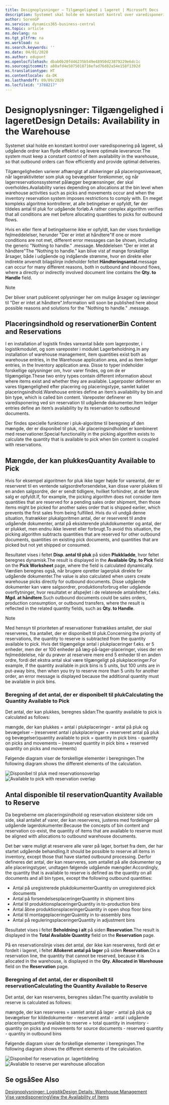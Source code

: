 ```yaml
---
title: Designoplysninger – Tilgængelighed i lageret | Microsoft Docs
description: Systemet skal holde en konstant kontrol over varedisponering på lageret, så udgående ordrer kan flyde effektivt og levere optimale leverancer.
author: SorenGP
ms.service: dynamics365-business-central
ms.topic: article
ms.devlang: na
ms.tgt_pltfrm: na
ms.workload: na
ms.search.keywords: ''
ms.date: 04/01/2020
ms.author: edupont
ms.openlocfilehash: dbab0b20fd46235b549e48950d23879229e6dc1c
ms.sourcegitcommit: a80afd4e5075018716efad76d82a54e158f1392d
ms.translationtype: HT
ms.contentlocale: da-DK
ms.lasthandoff: 09/09/2020
ms.locfileid: "3788217"
---
```

# <a name="design-details-availability-in-the-warehouse"></a><span data-ttu-id="7e4da-103">Designoplysninger: Tilgængelighed i lageret</span><span class="sxs-lookup"><span data-stu-id="7e4da-103">Design Details: Availability in the Warehouse</span></span>
<span data-ttu-id="7e4da-104">Systemet skal holde en konstant kontrol over varedisponering på lageret, så udgående ordrer kan flyde effektivt og levere optimale leverancer.</span><span class="sxs-lookup"><span data-stu-id="7e4da-104">The system must keep a constant control of item availability in the warehouse, so that outbound orders can flow efficiently and provide optimal deliveries.</span></span>  

<span data-ttu-id="7e4da-105">Tilgængeligheden varierer afhængigt af allokeringer på placeringsniveauet, når lageraktiviteter som pluk og bevægelser forekommer, og når lagerreservationssystemet pålægger begrænsninger, der skal overholdes.</span><span class="sxs-lookup"><span data-stu-id="7e4da-105">Availability varies depending on allocations at the bin level when warehouse activities such as picks and movements occur and when the inventory reservation system imposes restrictions to comply with.</span></span> <span data-ttu-id="7e4da-106">En meget kompleks algoritme kontrollerer, at alle betingelser er opfyldt, før der tildeles antal til pluk for udgående forløb.</span><span class="sxs-lookup"><span data-stu-id="7e4da-106">A rather complex algorithm verifies that all conditions are met before allocating quantities to picks for outbound flows.</span></span>

<span data-ttu-id="7e4da-107">Hvis en eller flere af betingelserne ikke er opfyldt, kan der vises forskellige fejlmeddelelser, herunder "Der er intet at håndtere"</span><span class="sxs-lookup"><span data-stu-id="7e4da-107">If one or more conditions are not met, different error messages can be shown, including the generic "Nothing to handle."</span></span> <span data-ttu-id="7e4da-108">.</span><span class="sxs-lookup"><span data-stu-id="7e4da-108">message.</span></span> <span data-ttu-id="7e4da-109">Meddelelsen "Der er intet at håndtere"</span><span class="sxs-lookup"><span data-stu-id="7e4da-109">The "Nothing to handle."</span></span> <span data-ttu-id="7e4da-110">kan blive vist af mange forskellige årsager, både i udgående og indgående strømme, hvor en direkte eller indirekte anvendt bilagslinje indeholder feltet **Håndteringsantal**.</span><span class="sxs-lookup"><span data-stu-id="7e4da-110">message can occur for many different reasons, both in outbound and inbound flows, where a directly or indirectly involved document line contains the **Qty. to Handle** field.</span></span>

> [!NOTE]
> <span data-ttu-id="7e4da-111">Der bliver snart publiceret oplysninger her om mulige årsager og løsninger til "Der er intet at håndtere".</span><span class="sxs-lookup"><span data-stu-id="7e4da-111">Information will soon be published here about possible reasons and solutions for the "Nothing to handle."</span></span> <span data-ttu-id="7e4da-112">.</span><span class="sxs-lookup"><span data-stu-id="7e4da-112">message.</span></span>

## <a name="bin-content-and-reservations"></a><span data-ttu-id="7e4da-113">Placeringsindhold og reservationer</span><span class="sxs-lookup"><span data-stu-id="7e4da-113">Bin Content and Reservations</span></span>  
 <span data-ttu-id="7e4da-114">I en installation af logistik findes vareantal både som lagerposter, i logistikmodulet, og som vareposter i modulet Lagerbeholdning.</span><span class="sxs-lookup"><span data-stu-id="7e4da-114">In any installation of warehouse management, item quantities exist both as warehouse entries, in the Warehouse application area, and as item ledger entries, in the Inventory application area.</span></span> <span data-ttu-id="7e4da-115">Disse to typer indeholder forskellige oplysninger om, hvor varer findes, og om de er tilgængelige.</span><span class="sxs-lookup"><span data-stu-id="7e4da-115">These two entry types contain different information about where items exist and whether they are available.</span></span> <span data-ttu-id="7e4da-116">Lagerposter definerer en vares tilgængelighed efter placering og placeringstype, samlet kaldet placeringsindhold.</span><span class="sxs-lookup"><span data-stu-id="7e4da-116">Warehouse entries define an item’s availability by bin and bin type, which is called bin content.</span></span> <span data-ttu-id="7e4da-117">Vareposter definerer en varedisponering ved sin reservation til udgående dokumenter.</span><span class="sxs-lookup"><span data-stu-id="7e4da-117">Item ledger entries define an item’s availability by its reservation to outbound documents.</span></span>  

 <span data-ttu-id="7e4da-118">Der findes specielle funktioner i pluk-algoritme til beregning af den mængde, der er disponibel til pluk, når placeringsindholdet er kombineret med reservationer.</span><span class="sxs-lookup"><span data-stu-id="7e4da-118">Special functionality in the picking algorithm exists to calculate the quantity that is available to pick when bin content is coupled with reservations.</span></span>  

## <a name="quantity-available-to-pick"></a><span data-ttu-id="7e4da-119">Mængde, der kan plukkes</span><span class="sxs-lookup"><span data-stu-id="7e4da-119">Quantity Available to Pick</span></span>  
 <span data-ttu-id="7e4da-120">Hvis for eksempel algoritmen for pluk ikke tager højde for vareantal, der er reserveret til en ventende salgsordreforsendelse, kan disse varer plukkes til en anden salgsordre, der er sendt tidligere, hvilket forhindrer, at det første salg er opfyldt.</span><span class="sxs-lookup"><span data-stu-id="7e4da-120">If, for example, the picking algorithm does not consider item quantities that are reserved for a pending sales order shipment, then those items might be picked for another sales order that is shipped earlier, which prevents the first sales from being fulfilled.</span></span> <span data-ttu-id="7e4da-121">Hvis du vil undgå denne situation, fratrækker plukalgoritmen antal, der er reserveret til andre udgående dokumenter, antal på eksisterende plukdokumenter og antal, der er plukket, men endnu ikke leveret eller forbrugt.</span><span class="sxs-lookup"><span data-stu-id="7e4da-121">To avoid this situation, the picking algorithm subtracts quantities that are reserved for other outbound documents, quantities on existing pick documents, and quantities that are picked but not yet shipped or consumed.</span></span>  

 <span data-ttu-id="7e4da-122">Resultatet vises i feltet **Disp. antal til pluk** på siden **Plukkladde**, hvor feltet beregnes dynamisk.</span><span class="sxs-lookup"><span data-stu-id="7e4da-122">The result is displayed in the **Available Qty. to Pick** field on the **Pick Worksheet** page, where the field is calculated dynamically.</span></span> <span data-ttu-id="7e4da-123">Værdien beregnes også, når brugere opretter lagerpluk direkte for udgående dokumenter.</span><span class="sxs-lookup"><span data-stu-id="7e4da-123">The value is also calculated when users create warehouse picks directly for outbound documents.</span></span> <span data-ttu-id="7e4da-124">Disse udgående dokumenter kan være salgsordrer, produktionsforbrug eller udgående overflytninger, hvor resultatet er afspejlet i de relaterede antalsfelter, f.eks. **Mgd. at håndtere**.</span><span class="sxs-lookup"><span data-stu-id="7e4da-124">Such outbound documents could be sales orders, production consumption, or outbound transfers, where the result is reflected in the related quantity fields, such as **Qty. to Handle**.</span></span>  

> [!NOTE]  
>  <span data-ttu-id="7e4da-125">Med hensyn til prioriteten af reservationer fratrækkes antallet, der skal reserveres, fra antallet, der er disponibelt til pluk.</span><span class="sxs-lookup"><span data-stu-id="7e4da-125">Concerning the priority of reservations, the quantity to reserve is subtracted from the quantity available to pick.</span></span> <span data-ttu-id="7e4da-126">Hvis det tilgængelige antal i plukplaceringer f.eks. er 5 enheder, men der er 100 enheder på læg-på-lager-placeringer, vises der en fejlmeddelelse, når du prøver at reservere mere end 5 enheder til en anden ordre, fordi det ekstra antal skal være tilgængeligt på plukplaceringer.</span><span class="sxs-lookup"><span data-stu-id="7e4da-126">For example, if the quantity available in pick bins is 5 units, but 100 units are in put-away bins, then when you try to reserve more than 5 units for another order, an error message is displayed because the additional quantity must be available in pick bins.</span></span>  

### <a name="calculating-the-quantity-available-to-pick"></a><span data-ttu-id="7e4da-127">Beregning af det antal, der er disponibelt til pluk</span><span class="sxs-lookup"><span data-stu-id="7e4da-127">Calculating the Quantity Available to Pick</span></span>  
 <span data-ttu-id="7e4da-128">Det antal, der kan plukkes, beregnes sådan:</span><span class="sxs-lookup"><span data-stu-id="7e4da-128">The quantity available to pick is calculated as follows:</span></span>  

 <span data-ttu-id="7e4da-129">mængde, der kan plukkes = antal i plukplaceringer - antal på pluk og bevægelser – (reserveret antal i plukplaceringer + reserveret antal på pluk og bevægelser)</span><span class="sxs-lookup"><span data-stu-id="7e4da-129">quantity available to pick = quantity in pick bins - quantity on picks and movements – (reserved quantity in pick bins + reserved quantity on picks and movements)</span></span>  

 <span data-ttu-id="7e4da-130">Følgende diagram viser de forskellige elementer i beregningen.</span><span class="sxs-lookup"><span data-stu-id="7e4da-130">The following diagram shows the different elements of the calculation.</span></span>  

 <span data-ttu-id="7e4da-131">![Disponibel til pluk med reservationsoverlap](media/design_details_warehouse_management_availability_2.png "Disponibel til pluk med reservationsoverlap")</span><span class="sxs-lookup"><span data-stu-id="7e4da-131">![Available to pick with reservation overlap](media/design_details_warehouse_management_availability_2.png "Available to pick with reservation overlap")</span></span>  

## <a name="quantity-available-to-reserve"></a><span data-ttu-id="7e4da-132">Antal disponible til reservation</span><span class="sxs-lookup"><span data-stu-id="7e4da-132">Quantity Available to Reserve</span></span>  
 <span data-ttu-id="7e4da-133">Da begreberne om placeringsindhold og reservation eksisterer side om side, skal antallet af varer, der kan reserveres, justeres med fordelinger på udgående lagerdokumenter.</span><span class="sxs-lookup"><span data-stu-id="7e4da-133">Because the concepts of bin content and reservation co-exist, the quantity of items that are available to reserve must be aligned with allocations to outbound warehouse documents.</span></span>  

 <span data-ttu-id="7e4da-134">Det bør være muligt at reservere alle varer på lager, bortset fra dem, der har startet udgående behandling.</span><span class="sxs-lookup"><span data-stu-id="7e4da-134">It should be possible to reserve all items in inventory, except those that have started outbound processing.</span></span> <span data-ttu-id="7e4da-135">Derfor defineres det antal, der kan reserveres, som antallet på alle dokumenter og alle placeringstyper, undtagen følgende udgående mængder:</span><span class="sxs-lookup"><span data-stu-id="7e4da-135">Accordingly, the quantity that is available to reserve is defined as the quantity on all documents and all bin types, except the following outbound quantities:</span></span>  

-   <span data-ttu-id="7e4da-136">Antal på uregistrerede plukdokumenter</span><span class="sxs-lookup"><span data-stu-id="7e4da-136">Quantity on unregistered pick documents</span></span>  
-   <span data-ttu-id="7e4da-137">Antal på forsendelsesplaceringer</span><span class="sxs-lookup"><span data-stu-id="7e4da-137">Quantity in shipment bins</span></span>  
-   <span data-ttu-id="7e4da-138">Antal til produktionsplaceringer</span><span class="sxs-lookup"><span data-stu-id="7e4da-138">Quantity in to-production bins</span></span>  
-   <span data-ttu-id="7e4da-139">Antal åbne produktionsplaceringer</span><span class="sxs-lookup"><span data-stu-id="7e4da-139">Quantity in open shop floor bins</span></span>  
-   <span data-ttu-id="7e4da-140">Antal til montageplaceringer</span><span class="sxs-lookup"><span data-stu-id="7e4da-140">Quantity in to-assembly bins</span></span>  
-   <span data-ttu-id="7e4da-141">Antal på reguleringsplaceringer</span><span class="sxs-lookup"><span data-stu-id="7e4da-141">Quantity in adjustment bins</span></span>  

 <span data-ttu-id="7e4da-142">Resultatet vises i feltet **Beholdning i alt** på siden **Reservation**.</span><span class="sxs-lookup"><span data-stu-id="7e4da-142">The result is displayed in the **Total Available Quantity** field on the **Reservation** page.</span></span>  

 <span data-ttu-id="7e4da-143">På en reservationslinje vises det antal, der ikke kan reserveres, fordi det er fordelt i lageret, i feltet **Allokeret antal på lager** på siden **Reservation**.</span><span class="sxs-lookup"><span data-stu-id="7e4da-143">On a reservation line, the quantity that cannot be reserved, because it is allocated in the warehouse, is displayed in the **Qty. Allocated in Warehouse** field on the **Reservation** page.</span></span>  

### <a name="calculating-the-quantity-available-to-reserve"></a><span data-ttu-id="7e4da-144">Beregning af det antal, der er disponibelt til reservation</span><span class="sxs-lookup"><span data-stu-id="7e4da-144">Calculating the Quantity Available to Reserve</span></span>  
 <span data-ttu-id="7e4da-145">Det antal, der kan reserveres, beregnes sådan:</span><span class="sxs-lookup"><span data-stu-id="7e4da-145">The quantity available to reserve is calculated as follows:</span></span>  

 <span data-ttu-id="7e4da-146">mængde, der kan reserveres = samlet antal på lager - antal på pluk og bevægelser for kildedokumenter - reserveret antal - antal i udgående placeringer</span><span class="sxs-lookup"><span data-stu-id="7e4da-146">quantity available to reserve = total quantity in inventory - quantity on picks and movements for source documents - reserved quantity - quantity in outbound bins</span></span>  

 <span data-ttu-id="7e4da-147">Følgende diagram viser de forskellige elementer i beregningen.</span><span class="sxs-lookup"><span data-stu-id="7e4da-147">The following diagram shows the different elements of the calculation.</span></span>  

 <span data-ttu-id="7e4da-148">![Disponibel for reservation pr. lagertildeling](media/design_details_warehouse_management_availability_3.png "Disponibel for reservation pr. lagertildeling")</span><span class="sxs-lookup"><span data-stu-id="7e4da-148">![Avaliable to reserve per warehouse allocation](media/design_details_warehouse_management_availability_3.png "Avaliable to reserve per warehouse allocation")</span></span>  

## <a name="see-also"></a><span data-ttu-id="7e4da-149">Se også</span><span class="sxs-lookup"><span data-stu-id="7e4da-149">See Also</span></span>  
 [<span data-ttu-id="7e4da-150">Designoplysninger: Logistik</span><span class="sxs-lookup"><span data-stu-id="7e4da-150">Design Details: Warehouse Management</span></span>](design-details-warehouse-management.md)  
 [<span data-ttu-id="7e4da-151">Vise varedisponering</span><span class="sxs-lookup"><span data-stu-id="7e4da-151">View the Availability of Items</span></span>](inventory-how-availability-overview.md)

